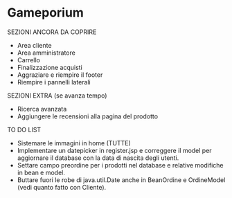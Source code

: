 # Gameporium

SEZIONI ANCORA DA COPRIRE
- Area cliente
- Area amministratore
- Carrello
- Finalizzazione acquisti
- Aggraziare e riempire il footer
- Riempire i pannelli laterali

SEZIONI EXTRA (se avanza tempo)
- Ricerca avanzata
- Aggiungere le recensioni alla pagina del prodotto

TO DO LIST
- Sistemare le immagini in home (TUTTE)
- Implementare un datepicker in register.jsp e correggere il model per aggiornare il database con la data di nascita degli utenti.
- Settare campo preordine per i prodotti nel database e relative modifiche in bean e model.
- Buttare fuori le robe di java.util.Date anche in BeanOrdine e OrdineModel (vedi quanto fatto con Cliente).

